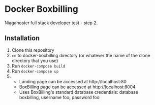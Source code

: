 # Docker Boxbilling

Niagahoster full stack developer test - step 2.

## Installation
1. Clone this repository
2. `cd` to docker-boxbilling directory (or whatever the name of the clone directory that you use)
3. Run `docker-compose build`
4. Run `docker-compose up`
5. - Landing page can be accessed at http://localhost:80
   - BoxBilling page can be accessed at http://localhost:8004
   - Uses BoxBilling's standard database credentials: database boxbilling, username foo, password foo